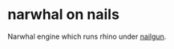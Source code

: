 narwhal on nails
================

Narwhal engine which runs rhino under [nailgun](http://martiansoftware.com/nailgun/index.html).
